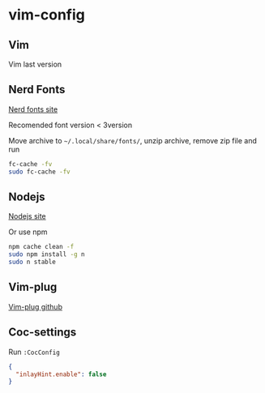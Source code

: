 # vim-config

## Vim
Vim last version

## Nerd Fonts

[Nerd fonts site](https://www.nerdfonts.com/)

Recomended font version < 3version

Move archive to `~/.local/share/fonts/`, unzip archive, remove zip file and run

```bash
fc-cache -fv
sudo fc-cache -fv
```

## Nodejs

[Nodejs site](https://nodejs.org/en)

Or use npm

```bash
npm cache clean -f
sudo npm install -g n
sudo n stable
```

## Vim-plug

[Vim-plug github](https://github.com/junegunn/vim-plug)

## Coc-settings

Run `:CocConfig`

```json
{
  "inlayHint.enable": false
}
```
